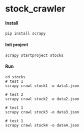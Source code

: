 # stock_crawler



#### Install

```shell
pip install scrapy
```

#### Init project

```shell
scrapy startproject stocks
```

#### Run

```shell
cd stocks
# test 1
scrapy crawl stock1 -o data1.json

# test 2
scrapy crawl stock2 -o data2.json

# test 1
scrapy crawl stock3 -o data3.json

# test 1
scrapy crawl stock4 -o data4.json
```

